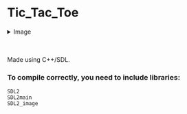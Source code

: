 # Tic_Tac_Toe
<details><summary>Image</summary>
<p>

![Tic_Tac_Toe](https://user-images.githubusercontent.com/98063983/206072648-76c55602-588e-46f3-b4fa-394cb1183170.PNG)

</p>
</details>

<br/>
<br/>

Made using C++/SDL. <br/>
### To compile correctly, you need to include libraries:
```
SDL2
SDL2main
SDL2_image
```
